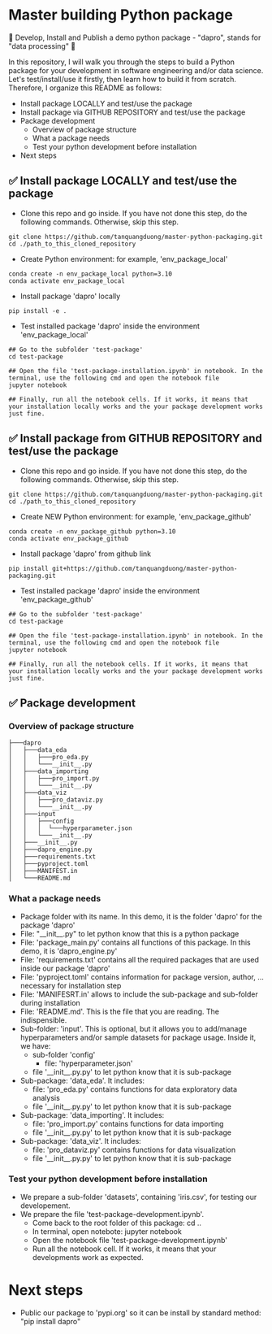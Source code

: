 # Master building Python package

🚀 Develop, Install and Publish a demo python package - "dapro", stands for "data processing" 🚀

In this repository, I will walk you through the steps to build a Python package for your development in software engineering and/or data science. Let's test/install/use it firstly, then learn how to build it from scratch. Therefore, I organize this README as follows:
- Install package LOCALLY and test/use the package
- Install package via GITHUB REPOSITORY and test/use the package
- Package development
    - Overview of package structure
    - What a package needs
    - Test your python development before installation
- Next steps

## ✅ Install package LOCALLY and test/use the package 
- Clone this repo and go inside. If you have not done this step, do the following commands. Otherwise, skip this step.
```
git clone https://github.com/tanquangduong/master-python-packaging.git
cd ./path_to_this_cloned_repository
```
- Create Python environment: for example,  'env_package_local'
```
conda create -n env_package_local python=3.10
conda activate env_package_local
```
- Install package 'dapro' locally
```
pip install -e .
```

- Test installed package 'dapro' inside the environment 'env_package_local'
```
## Go to the subfolder 'test-package'
cd test-package

## Open the file 'test-package-installation.ipynb' in notebook. In the terminal, use the following cmd and open the notebook file
jupyter notebook

## Finally, run all the notebook cells. If it works, it means that your installation locally works and the your package development works just fine.
```

## ✅ Install package from GITHUB REPOSITORY and test/use the package 
- Clone this repo and go inside. If you have not done this step, do the following commands. Otherwise, skip this step.
```
git clone https://github.com/tanquangduong/master-python-packaging.git
cd ./path_to_this_cloned_repository
```
- Create NEW Python environment: for example,  'env_package_github'
```
conda create -n env_package_github python=3.10
conda activate env_package_github
```
- Install package 'dapro' from github link
```
pip install git+https://github.com/tanquangduong/master-python-packaging.git
```

- Test installed package 'dapro' inside the environment 'env_package_github'
```
## Go to the subfolder 'test-package'
cd test-package

## Open the file 'test-package-installation.ipynb' in notebook. In the terminal, use the following cmd and open the notebook file
jupyter notebook

## Finally, run all the notebook cells. If it works, it means that your installation locally works and the your package development works just fine.
```


## ✅  Package development
### Overview of package structure

    ├───dapro
    │   ├───data_eda
    │   │   ├───pro_eda.py
    │   │   └───__init__.py
    │   ├───data_importing
    │   │   ├───pro_import.py
    │   │   └───__init__.py
    │   ├───data_viz
    │   │   ├───pro_dataviz.py
    │   │   └───__init__.py
    │   ├───input
    │   │   ├───config
    │   │   │  └───hyperparameter.json
    │   │   └───__init__.py
    │   ├───__init__.py
    │   ├───dapro_engine.py
    │   ├───requirements.txt
    │   ├───pyproject.toml
    │   ├───MANIFEST.in
    │   └───README.md

### What a package needs
- Package folder with its name. In this demo, it is the folder 'dapro' for the package 'dapro'
- File: "\_\_init\_\_.py" to let python know that this is a python package
- File: 'package_main.py' contains all functions of this package. In this demo, it is 'dapro_engine.py'
- File: 'requirements.txt' contains all the required packages that are used inside our package 'dapro'
- File: 'pyproject.toml' contains information for package version, author, ... necessary for installation step
- File: 'MANIFESRT.in' allows to include the sub-package and sub-folder during installation
- File: 'README.md'. This is the file that you are reading. The indispensible.
- Sub-folder: 'input'. This is optional, but it allows you to add/manage hyperparameters and/or sample datasets for package usage. Inside it, we have:  
    - sub-folder 'config'
        - file: 'hyperparameter.json'
    - file '\_\_init\_\_.py.py' to let python know that it is sub-package
- Sub-package: 'data_eda'. It includes:
    - file: 'pro_eda.py' contains functions for data exploratory data analysis
    - file '\_\_init\_\_.py.py' to let python know that it is sub-package
- Sub-package: 'data_importing'. It includes:
    - file: 'pro_import.py' contains functions for data importing
    - file '\_\_init\_\_.py.py' to let python know that it is sub-package
- Sub-package: 'data_viz'. It includes:
    - file: 'pro_dataviz.py' contains functions for data visualization
    - file '\_\_init\_\_.py.py' to let python know that it is sub-package

### Test your python development before installation
- We prepare a sub-folder 'datasets', containing 'iris.csv', for testing our developement. 
- We prepare the file 'test-package-development.ipynb'. 
    - Come back to the root folder of this package: cd ..
    - In terminal, open notebote: jupyter notebook
    - Open the notebook file 'test-package-development.ipynb'
    - Run all the notebook cell. If it works, it means that your developments work as expected.

# Next steps
- Public our package to 'pypi.org' so it can be install by standard method: "pip install dapro"
